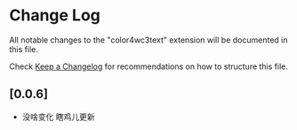 # Change Log

All notable changes to the "color4wc3text" extension will be documented in this file.

Check [Keep a Changelog](http://keepachangelog.com/) for recommendations on how to structure this file.

## [0.0.6]

- 没啥变化 瞎鸡儿更新
